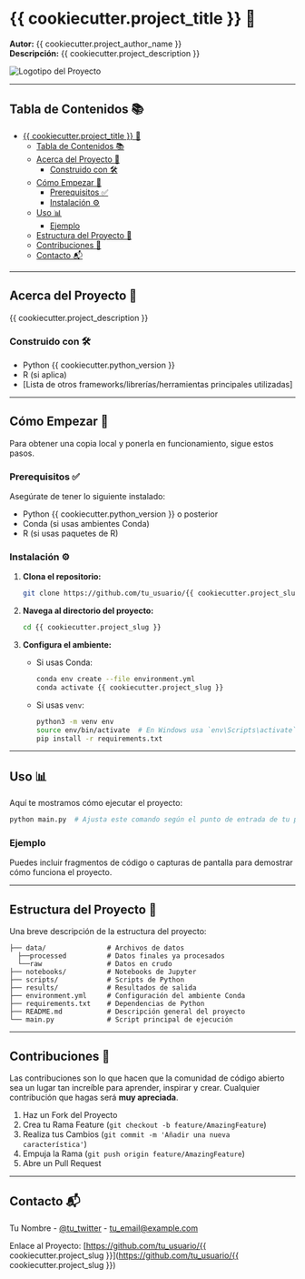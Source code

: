 
# {{ cookiecutter.project_title }} 🎉

**Autor:** {{ cookiecutter.project_author_name }}  
**Descripción:** {{ cookiecutter.project_description }}

![Logotipo del Proyecto](https://cdn-icons-png.flaticon.com/512/2103/2103607.png)  <!-- Puedes reemplazar esta URL con el logotipo de tu proyecto -->

---

## Tabla de Contenidos 📚

- [{{ cookiecutter.project\_title }} 🎉](#-cookiecutterproject_title--)
  - [Tabla de Contenidos 📚](#tabla-de-contenidos-)
  - [Acerca del Proyecto 📝](#acerca-del-proyecto-)
    - [Construido con 🛠️](#construido-con-️)
  - [Cómo Empezar 🚀](#cómo-empezar-)
    - [Prerequisitos ✅](#prerequisitos-)
    - [Instalación ⚙️](#instalación-️)
  - [Uso 📊](#uso-)
    - [Ejemplo](#ejemplo)
  - [Estructura del Proyecto 📂](#estructura-del-proyecto-)
  - [Contribuciones 🤝](#contribuciones-)
  - [Contacto 📬](#contacto-)

---

## Acerca del Proyecto 📝

{{ cookiecutter.project_description }}

### Construido con 🛠️
- Python {{ cookiecutter.python_version }}
- R (si aplica)
- [Lista de otros frameworks/librerías/herramientas principales utilizadas]

---

## Cómo Empezar 🚀

Para obtener una copia local y ponerla en funcionamiento, sigue estos pasos.

### Prerequisitos ✅

Asegúrate de tener lo siguiente instalado:
- Python {{ cookiecutter.python_version }} o posterior
- Conda (si usas ambientes Conda)
- R (si usas paquetes de R)

### Instalación ⚙️

1. **Clona el repositorio:**

   ```sh
   git clone https://github.com/tu_usuario/{{ cookiecutter.project_slug }}.git
   ```

2. **Navega al directorio del proyecto:**

   ```sh
   cd {{ cookiecutter.project_slug }}
   ```

3. **Configura el ambiente:**

   - Si usas Conda:
     ```sh
     conda env create --file environment.yml
     conda activate {{ cookiecutter.project_slug }}
     ```

   - Si usas `venv`:
     ```sh
     python3 -m venv env
     source env/bin/activate  # En Windows usa `env\Scripts\activate`
     pip install -r requirements.txt
     ```

---

## Uso 📊

Aquí te mostramos cómo ejecutar el proyecto:

```sh
python main.py  # Ajusta este comando según el punto de entrada de tu proyecto
```

### Ejemplo
Puedes incluir fragmentos de código o capturas de pantalla para demostrar cómo funciona el proyecto.

---

## Estructura del Proyecto 📂

Una breve descripción de la estructura del proyecto:

```plaintext
├── data/               # Archivos de datos
  ├──processed          # Datos finales ya procesados
  └──raw                # Datos en crudo
├── notebooks/          # Notebooks de Jupyter
├── scripts/            # Scripts de Python
├── results/            # Resultados de salida
├── environment.yml     # Configuración del ambiente Conda
├── requirements.txt    # Dependencias de Python
├── README.md           # Descripción general del proyecto
└── main.py             # Script principal de ejecución
```

---

## Contribuciones 🤝

Las contribuciones son lo que hacen que la comunidad de código abierto sea un lugar tan increíble para aprender, inspirar y crear. Cualquier contribución que hagas será **muy apreciada**.

1. Haz un Fork del Proyecto
2. Crea tu Rama Feature (`git checkout -b feature/AmazingFeature`)
3. Realiza tus Cambios (`git commit -m 'Añadir una nueva característica'`)
4. Empuja la Rama (`git push origin feature/AmazingFeature`)
5. Abre un Pull Request

---

## Contacto 📬

Tu Nombre - [@tu_twitter](https://twitter.com/tu_twitter) - tu_email@example.com

Enlace al Proyecto: [https://github.com/tu_usuario/{{ cookiecutter.project_slug }}](https://github.com/tu_usuario/{{ cookiecutter.project_slug }})